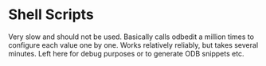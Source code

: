 # Shell Scripts
Very slow and should not be used. Basically calls odbedit a million times to configure each value one by one.
Works relatively reliably, but takes several minutes. Left here for debug purposes or to generate ODB snippets etc.
